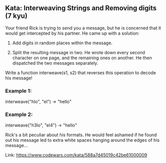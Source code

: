 <h2>Kata: Interweaving Strings and Removing digits (7 kyu)</h2>

Your friend Rick is trying to send you a message, but he is concerned that it would 
get intercepted by his partner. He came up with a solution:


1) Add digits in random places within the message.

2) Split the resulting message in two. He wrote down every second character on one page, 
and the remaining ones on another. He then dispatched the two messages separately.


Write a function interweave(s1, s2) that reverses this operation to decode his message!


<h3>Example 1:</h3> interweave("hlo", "el") -> "hello"

<h3>Example 2:</h3> interweave("h3lo", "el4") -> "hello"


Rick's a bit peculiar about his formats. He would feel ashamed if he found out his message led to extra white spaces 
hanging around the edges of his message...

Link: https://www.codewars.com/kata/588a7d45019c42be61000009  
